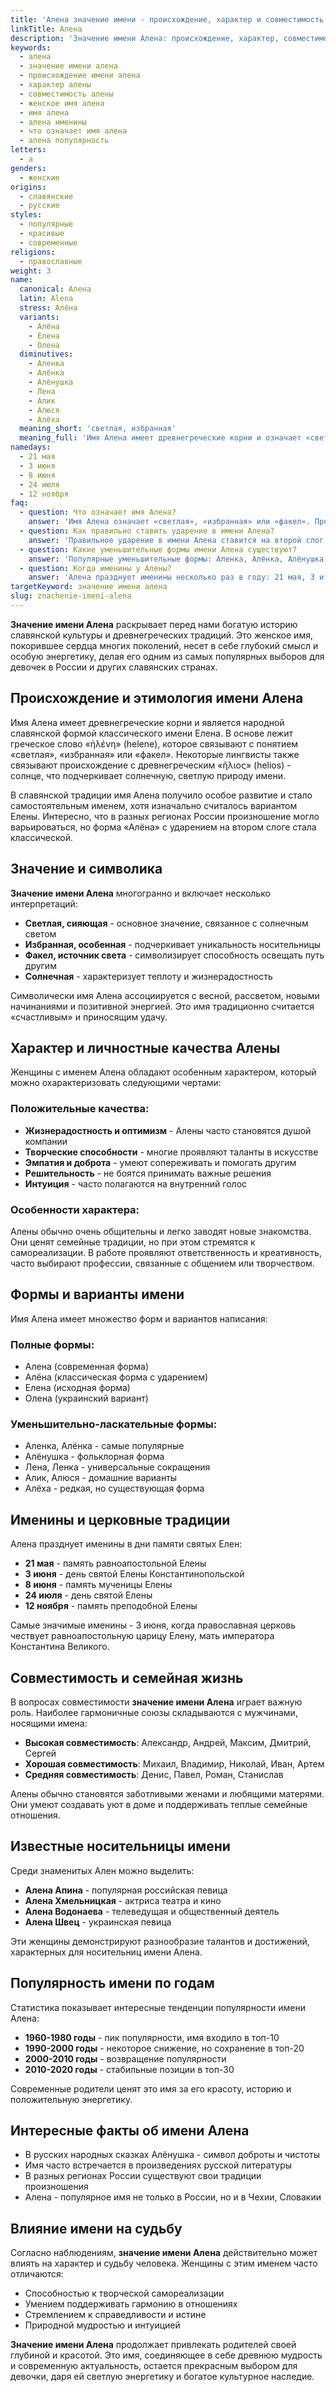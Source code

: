 ```yaml
---
title: 'Алена значение имени - происхождение, характер и совместимость'
linkTitle: Алена
description: 'Значение имени Алена: происхождение, характер, совместимость. Узнайте все о женском имени Алена - история, формы, именины и известные носители.'
keywords:
  - алена
  - значение имени алена
  - происхождение имени алена
  - характер алены
  - совместимость алены
  - женское имя алена
  - имя алена
  - алена именины
  - что означает имя алена
  - алена популярность
letters:
  - а
genders:
  - женские
origins:
  - славянские
  - русские
styles:
  - популярные
  - красивые
  - современные
religions:
  - православные
weight: 3
name:
  canonical: Алена
  latin: Alena
  stress: Алёна
  variants:
    - Алёна
    - Елена
    - Олена
  diminutives:
    - Аленка
    - Алёнка
    - Алёнушка
    - Лена
    - Алик
    - Алюся
    - Алёха
  meaning_short: 'светлая, избранная'
  meaning_full: 'Имя Алена имеет древнегреческие корни и означает «светлая», «избранная», «факел». Является народной формой имени Елена.'
namedays:
  - 21 мая
  - 3 июня
  - 8 июня
  - 24 июля
  - 12 ноября
faq:
  - question: Что означает имя Алена?
    answer: 'Имя Алена означает «светлая», «избранная» или «факел». Происходит от древнегреческого имени Елена и имеет богатую историю в славянской культуре.'
  - question: Как правильно ставить ударение в имени Алена?
    answer: 'Правильное ударение в имени Алена ставится на второй слог - Алёна. Это классическое произношение, принятое в русском языке.'
  - question: Какие уменьшительные формы имени Алена существуют?
    answer: 'Популярные уменьшительные формы: Аленка, Алёнка, Алёнушка, Лена, Алик, Алюся, Алёха. Самая распространенная - Алёнка.'
  - question: Когда именины у Алены?
    answer: 'Алена празднует именины несколько раз в году: 21 мая, 3 и 8 июня, 24 июля, 12 ноября. Самые почитаемые - 3 июня (день святой Елены).'
targetKeyword: значение имени алена
slug: znachenie-imeni-alena
---
```


**Значение имени Алена** раскрывает перед нами богатую историю славянской культуры и древнегреческих традиций. Это женское имя, покорившее сердца многих поколений, несет в себе глубокий смысл и особую энергетику, делая его одним из самых популярных выборов для девочек в России и других славянских странах.

## Происхождение и этимология имени Алена

Имя Алена имеет древнегреческие корни и является народной славянской формой классического имени Елена. В основе лежит греческое слово «ἡλένη» (helene), которое связывают с понятием «светлая», «избранная» или «факел». Некоторые лингвисты также связывают происхождение с древнегреческим «ἥλιος» (helios) - солнце, что подчеркивает солнечную, светлую природу имени.

В славянской традиции имя Алена получило особое развитие и стало самостоятельным именем, хотя изначально считалось вариантом Елены. Интересно, что в разных регионах России произношение могло варьироваться, но форма «Алёна» с ударением на втором слоге стала классической.

## Значение и символика

**Значение имени Алена** многогранно и включает несколько интерпретаций:

- **Светлая, сияющая** - основное значение, связанное с солнечным светом
- **Избранная, особенная** - подчеркивает уникальность носительницы
- **Факел, источник света** - символизирует способность освещать путь другим
- **Солнечная** - характеризует теплоту и жизнерадостность

Символически имя Алена ассоциируется с весной, рассветом, новыми начинаниями и позитивной энергией. Это имя традиционно считается «счастливым» и приносящим удачу.

## Характер и личностные качества Алены

Женщины с именем Алена обладают особенным характером, который можно охарактеризовать следующими чертами:

### Положительные качества:

- **Жизнерадостность и оптимизм** - Алены часто становятся душой компании
- **Творческие способности** - многие проявляют таланты в искусстве
- **Эмпатия и доброта** - умеют сопереживать и помогать другим
- **Решительность** - не боятся принимать важные решения
- **Интуиция** - часто полагаются на внутренний голос

### Особенности характера:

Алены обычно очень общительны и легко заводят новые знакомства. Они ценят семейные традиции, но при этом стремятся к самореализации. В работе проявляют ответственность и креативность, часто выбирают профессии, связанные с общением или творчеством.

## Формы и варианты имени

Имя Алена имеет множество форм и вариантов написания:

### Полные формы:

- Алена (современная форма)
- Алёна (классическая форма с ударением)
- Елена (исходная форма)
- Олена (украинский вариант)

### Уменьшительно-ласкательные формы:

- Аленка, Алёнка - самые популярные
- Алёнушка - фольклорная форма
- Лена, Ленка - универсальные сокращения
- Алик, Алюся - домашние варианты
- Алёха - редкая, но существующая форма

## Именины и церковные традиции

Алена празднует именины в дни памяти святых Елен:

- **21 мая** - память равноапостольной Елены
- **3 июня** - день святой Елены Константинопольской
- **8 июня** - память мученицы Елены
- **24 июля** - день святой Елены
- **12 ноября** - память преподобной Елены

Самые значимые именины - 3 июня, когда православная церковь чествует равноапостольную царицу Елену, мать императора Константина Великого.

## Совместимость и семейная жизнь

В вопросах совместимости **значение имени Алена** играет важную роль. Наиболее гармоничные союзы складываются с мужчинами, носящими имена:

- **Высокая совместимость**: Александр, Андрей, Максим, Дмитрий, Сергей
- **Хорошая совместимость**: Михаил, Владимир, Николай, Иван, Артем
- **Средняя совместимость**: Денис, Павел, Роман, Станислав

Алены обычно становятся заботливыми женами и любящими матерями. Они умеют создавать уют в доме и поддерживать теплые семейные отношения.

## Известные носительницы имени

Среди знаменитых Ален можно выделить:

- **Алена Апина** - популярная российская певица
- **Алена Хмельницкая** - актриса театра и кино
- **Алена Водонаева** - телеведущая и общественный деятель
- **Алена Швец** - украинская певица

Эти женщины демонстрируют разнообразие талантов и достижений, характерных для носительниц имени Алена.

## Популярность имени по годам

Статистика показывает интересные тенденции популярности имени Алена:

- **1960-1980 годы** - пик популярности, имя входило в топ-10
- **1990-2000 годы** - некоторое снижение, но сохранение в топ-20
- **2000-2010 годы** - возвращение популярности
- **2010-2020 годы** - стабильные позиции в топ-30

Современные родители ценят это имя за его красоту, историю и положительную энергетику.

## Интересные факты об имени Алена

- В русских народных сказках Алёнушка - символ доброты и чистоты
- Имя часто встречается в произведениях русской литературы
- В разных регионах России существуют свои традиции произношения
- Алена - популярное имя не только в России, но и в Чехии, Словакии

## Влияние имени на судьбу

Согласно наблюдениям, **значение имени Алена** действительно может влиять на характер и судьбу человека. Женщины с этим именем часто отличаются:

- Способностью к творческой самореализации
- Умением поддерживать гармонию в отношениях
- Стремлением к справедливости и истине
- Природной мудростью и интуицией

**Значение имени Алена** продолжает привлекать родителей своей глубиной и красотой. Это имя, соединяющее в себе древнюю мудрость и современную актуальность, остается прекрасным выбором для девочки, даря ей светлую энергетику и богатое культурное наследие.
